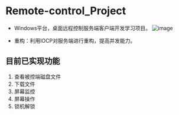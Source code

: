# Remote-control_Project
- Windows平台，桌面远程控制服务端客户端开发学习项目。
![image](https://user-images.githubusercontent.com/44298896/208865369-a2d3a102-6023-4b23-90fc-daf73dfce6d3.png)

- 重构：利用IOCP对服务端进行重构，提高并发能力。


## 目前已实现功能
1. 查看被控端磁盘文件
2. 下载文件
3. 屏幕监控
4. 屏幕操作
5. 锁机解锁
